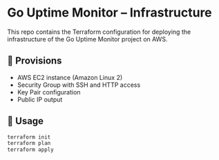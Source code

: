 # Go Uptime Monitor – Infrastructure

This repo contains the Terraform configuration for deploying the infrastructure of the Go Uptime Monitor project on AWS.

## 🧱 Provisions

- AWS EC2 instance (Amazon Linux 2)
- Security Group with SSH and HTTP access
- Key Pair configuration
- Public IP output

## 🚀 Usage

```bash
terraform init
terraform plan
terraform apply